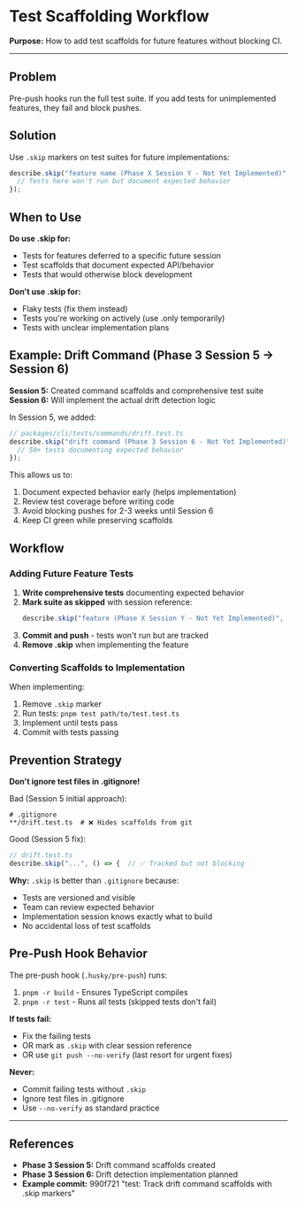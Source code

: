 # Test Scaffolding Workflow

**Purpose:** How to add test scaffolds for future features without blocking CI.

---

## Problem

Pre-push hooks run the full test suite. If you add tests for unimplemented features, they fail and block pushes.

## Solution

Use `.skip` markers on test suites for future implementations:

```typescript
describe.skip("feature name (Phase X Session Y - Not Yet Implemented)", () => {
  // Tests here won't run but document expected behavior
});
```

## When to Use

**Do use .skip for:**

- Tests for features deferred to a specific future session
- Test scaffolds that document expected API/behavior
- Tests that would otherwise block development

**Don't use .skip for:**

- Flaky tests (fix them instead)
- Tests you're working on actively (use .only temporarily)
- Tests with unclear implementation plans

## Example: Drift Command (Phase 3 Session 5 → Session 6)

**Session 5:** Created command scaffolds and comprehensive test suite
**Session 6:** Will implement the actual drift detection logic

In Session 5, we added:

```typescript
// packages/cli/tests/commands/drift.test.ts
describe.skip("drift command (Phase 3 Session 6 - Not Yet Implemented)", () => {
  // 50+ tests documenting expected behavior
});
```

This allows us to:

1. Document expected behavior early (helps implementation)
2. Review test coverage before writing code
3. Avoid blocking pushes for 2-3 weeks until Session 6
4. Keep CI green while preserving scaffolds

## Workflow

### Adding Future Feature Tests

1. **Write comprehensive tests** documenting expected behavior
2. **Mark suite as skipped** with session reference:
   ```typescript
   describe.skip("feature (Phase X Session Y - Not Yet Implemented)", () => {
   ```
3. **Commit and push** - tests won't run but are tracked
4. **Remove .skip** when implementing the feature

### Converting Scaffolds to Implementation

When implementing:

1. Remove `.skip` marker
2. Run tests: `pnpm test path/to/test.test.ts`
3. Implement until tests pass
4. Commit with tests passing

## Prevention Strategy

**Don't ignore test files in .gitignore!**

Bad (Session 5 initial approach):

```gitignore
# .gitignore
**/drift.test.ts  # ❌ Hides scaffolds from git
```

Good (Session 5 fix):

```typescript
// drift.test.ts
describe.skip("...", () => {  // ✅ Tracked but not blocking
```

**Why:** `.skip` is better than `.gitignore` because:

- Tests are versioned and visible
- Team can review expected behavior
- Implementation session knows exactly what to build
- No accidental loss of test scaffolds

## Pre-Push Hook Behavior

The pre-push hook (`.husky/pre-push`) runs:

1. `pnpm -r build` - Ensures TypeScript compiles
2. `pnpm -r test` - Runs all tests (skipped tests don't fail)

**If tests fail:**

- Fix the failing tests
- OR mark as `.skip` with clear session reference
- OR use `git push --no-verify` (last resort for urgent fixes)

**Never:**

- Commit failing tests without `.skip`
- Ignore test files in .gitignore
- Use `--no-verify` as standard practice

---

## References

- **Phase 3 Session 5:** Drift command scaffolds created
- **Phase 3 Session 6:** Drift detection implementation planned
- **Example commit:** 990f721 "test: Track drift command scaffolds with .skip markers"
